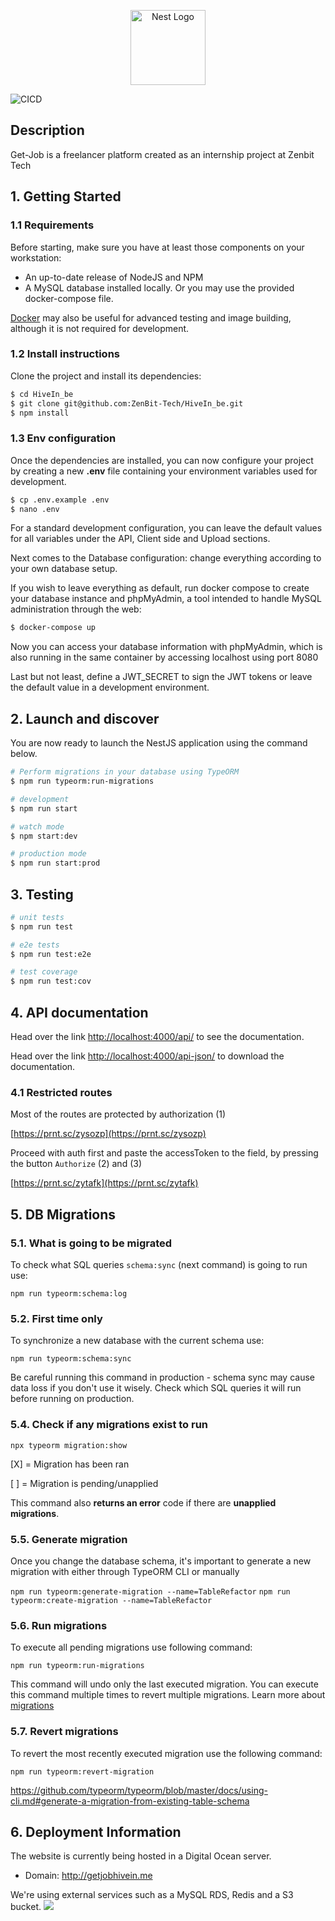 <p align="center">
  <a href="http://nestjs.com/" target="blank"><img src="https://nestjs.com/img/logo-small.svg" width="120" alt="Nest Logo" /></a>
</p>

![CICD](https://github.com/ZenBit-Tech/HiveIn_be/actions/workflows/build-and-deploy.yml/badge.svg)

## Description

Get-Job is a freelancer platform created as an internship project at Zenbit Tech

## 1. Getting Started

### 1.1 Requirements

Before starting, make sure you have at least those components on your workstation:

- An up-to-date release of NodeJS and NPM
- A MySQL database installed locally. Or you may use the provided docker-compose file.

[Docker](https://www.docker.com/) may also be useful for advanced testing and image building, although it is not required for development.

### 1.2 Install instructions

Clone the project and install its dependencies:

```bash
$ cd HiveIn_be
$ git clone git@github.com:ZenBit-Tech/HiveIn_be.git
$ npm install
```

### 1.3 Env configuration

Once the dependencies are installed, you can now configure your project by creating a new **.env** file containing your environment variables used for development.

```bash
$ cp .env.example .env
$ nano .env
```

For a standard development configuration, you can leave the default values for all variables under the API, Client side and Upload sections.

Next comes to the Database configuration: change everything according to your own database setup.

If you wish to leave everything as default, run docker compose to create your database instance and phpMyAdmin, a tool intended to handle MySQL administration through the web:

```bash
$ docker-compose up
```

Now you can access your database information with phpMyAdmin, which is also running in the same container by accessing localhost using port 8080

Last but not least, define a JWT_SECRET to sign the JWT tokens or leave the default value in a development environment.

## 2. Launch and discover

You are now ready to launch the NestJS application using the command below.

```bash
# Perform migrations in your database using TypeORM
$ npm run typeorm:run-migrations

# development
$ npm run start

# watch mode
$ npm start:dev

# production mode
$ npm run start:prod
```

## 3. Testing

```bash
# unit tests
$ npm run test

# e2e tests
$ npm run test:e2e

# test coverage
$ npm run test:cov
```

## 4. API documentation

Head over the link [http://localhost:4000/api/](http://localhost:4000/api/) to see the documentation.

Head over the link [http://localhost:4000/api-json/](http://localhost:4000/api-json/) to download the documentation.

### 4.1 Restricted routes

Most of the routes are protected by authorization (1)

[https://prnt.sc/zysozp](https://prnt.sc/zysozp)

Proceed with auth first and paste the accessToken to the field, by pressing the button `Authorize` (2) and (3)

[https://prnt.sc/zytafk](https://prnt.sc/zytafk)

## 5. DB Migrations

### 5.1. What is going to be migrated

To check what SQL queries `schema:sync` (next command) is going to run use:

`npm run typeorm:schema:log`

### 5.2. First time only

To synchronize a new database with the current schema use:

`npm run typeorm:schema:sync`

Be careful running this command in production - schema sync may cause data loss if you don't use it wisely. Check which SQL queries it will run before running on production.

### 5.4. Check if any migrations exist to run

`npx typeorm migration:show`

[X] = Migration has been ran

[ ] = Migration is pending/unapplied

This command also **returns an error** code if there are **unapplied migrations**.

### 5.5. Generate migration

Once you change the database schema, it's important to generate a new migration with either through TypeORM CLI or manually

`npm run typeorm:generate-migration --name=TableRefactor`
`npm run typeorm:create-migration --name=TableRefactor`

### 5.6. Run migrations

To execute all pending migrations use following command:

`npm run typeorm:run-migrations`

This command will undo only the last executed migration. You can execute this command multiple times to revert multiple migrations. Learn more about [migrations](https://github.com/typeorm/typeorm/blob/master/docs/migrations.md)

### 5.7. Revert migrations

To revert the most recently executed migration use the following command:

`npm run typeorm:revert-migration`

https://github.com/typeorm/typeorm/blob/master/docs/using-cli.md#generate-a-migration-from-existing-table-schema

## 6. Deployment Information

The website is currently being hosted in a Digital Ocean server.
- Domain: http://getjobhivein.me

We're using external services such as a MySQL RDS, Redis and a S3 bucket.
![](https://i.imgur.com/ry7Uks1.png)

